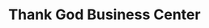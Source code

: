 ---
title: "Thank God Business Center"
url: /gbarnga/thank-god-business-center/
shop: Lebensmittel
---
